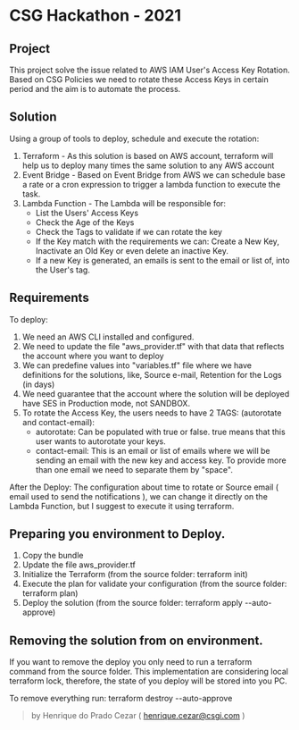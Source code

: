 # CSG Hackathon - 2021

## Project
This project solve the issue related to AWS IAM User's Access Key Rotation.
Based on CSG Policies we need to rotate these Access Keys in certain period and the aim is to automate the process.

## Solution
Using a group of tools to deploy, schedule and execute the rotation:
 1. Terraform - As this solution is based on AWS account, terraform will help us to deploy many times the same solution to any AWS account
 2. Event Bridge - Based on Event Bridge from AWS we can schedule base a rate or a cron expression to trigger a lambda function to execute the task.
 3. Lambda Function - The Lambda will be responsible for:
    * List the Users' Access Keys
    * Check the Age of the Keys
    * Check the Tags to validate if we can rotate the key
    * If the Key match with the requirements we can: Create a New Key, Inactivate an Old Key or even delete an inactive Key.
    * If a new Key is generated, an emails is sent to the email or list of, into the User's tag.

## Requirements
To deploy: 
1. We need an AWS CLI installed and configured.
2. We need to update the file "aws_provider.tf" with that data that reflects the account where you want to deploy
3. We can predefine values into "variables.tf" file where we have definitions for the solutions, like, Source e-mail, Retention for the Logs (in days)
4. We need guarantee that the account where the solution will be deployed have SES in Production mode, not SANDBOX.
5. To rotate the Access Key, the users needs to have 2 TAGS: (autorotate and contact-email):
    * autorotate: Can be populated with true or false. true means that this user wants to autorotate your keys.
    * contact-email: This is an email or list of emails where we will be sending an email with the new key and access key. To provide more than one email we need to separate them by "space".

After the Deploy:
The configuration about time to rotate or Source email ( email used to send the notifications ), we can change it directly on the Lambda Function, but I suggest to execute it using terraform.

## Preparing you environment to Deploy.
1. Copy the bundle
2. Update the file aws_provider.tf
3. Initialize the Terraform (from the source folder: terraform init)
4. Execute the plan for validate your configuration (from the source folder: terraform plan)
5. Deploy the solution (from the source folder: terraform apply --auto-approve)

## Removing the solution from on environment.
If you want to remove the deploy you only need to run a terraform command from the source folder.
This implementation are considering local terraform lock, therefore, the state of you deploy will be stored into you PC.

To remove everything run: terraform destroy --auto-approve

> by Henrique do Prado Cezar ( henrique.cezar@csgi.com )
